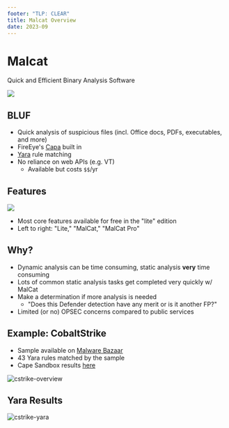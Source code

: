 ```yaml
---
footer: "TLP: CLEAR"
title: Malcat Overview
date: 2023-09
---
```


# **Malcat**

Quick and Efficient Binary Analysis Software

![](https://malcat.fr/theme/images/malcat.png)

## BLUF

- Quick analysis of suspicious files (incl. Office docs, PDFs, executables, and more)
- FireEye's [Capa](https://github.com/mandiant/capa) built in
- [Yara](https://virustotal.github.io/yara/) rule matching
- No reliance on web APIs (e.g. VT)
    - Available but costs `$$`/yr

## Features

![](https://i.imgur.com/TGztVGI.png)

- Most core features available for free in the "lite" edition
- Left to right: "Lite," "MalCat," "MalCat Pro"

## Why?

- Dynamic analysis can be time consuming, static analysis **very** time consuming
- Lots of common static analysis tasks get completed very quickly w/ MalCat
- Make a determination if more analysis is needed
    - "Does this Defender detection have any merit or is it another FP?"
- Limited (or no) OPSEC concerns compared to public services

## Example: CobaltStrike 

- Sample available on [Malware Bazaar](https://bazaar.abuse.ch/sample/a92a6d6f59fd04e04c6f911e39219c61eb6013e6db92905796642092dc1ce3d7/)
- 43 Yara rules matched by the sample
- Cape Sandbox results [here](https://www.capesandbox.com/analysis/433330/)

![cstrike-overview](https://i.imgur.com/sIedHda.png)

## Yara Results

![cstrike-yara](https://i.imgur.com/nSXfhry.png)